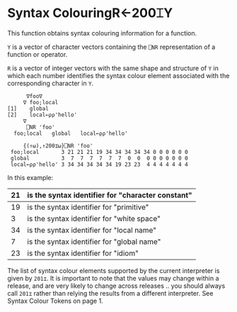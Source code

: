 




<h1 class="heading"><span class="name">Syntax Colouring</span><span class="command">R←200⌶Y</span></h1>

This function obtains syntax colouring information for a function.


`Y` is a vector of character vectors containing the `⎕NR` representation of a function or operator.


`R` is a vector of integer vectors with the same shape and structure of `Y` in which each number identifies the syntax colour element associated with the corresponding character in `Y`.

```apl
      ∇foo∇
     ∇ foo;local
[1]    global
[2]    local←⍴⍴'hello'
     ∇
      ⎕NR 'foo'
  foo;local   global   local←⍴⍴'hello' 
 
     {(↑⍵),↑200⌶⍵}⎕NR 'foo'
 foo;local       3 21 21 21 19 34 34 34 34 34 0 0 0 0 0 0
 global          3  7  7  7  7  7  7  0  0  0 0 0 0 0 0 0
 local←⍴⍴'hello' 3 34 34 34 34 34 19 23 23  4 4 4 4 4 4 4

```



In this example:

| 21 | is the syntax identifier for "character constant" |
| --- | ---  |
| 19 | is the syntax identifier for "primitive" |
| 3 | is the syntax identifier for "white space" |
| 34 | is the syntax identifier for "local name" |
| 7 | is the syntax identifier for "global name" |
| 23 | is the syntax identifier for "idiom" |



The list of syntax colour elements supported by the current interpreter is given by `201⌶`. It is important to note that the values may change within a release, and are very likely to change across releases .. you should always call `201⌶` rather than relying the results from a different interpreter. See Syntax Colour Tokens on page 1.



